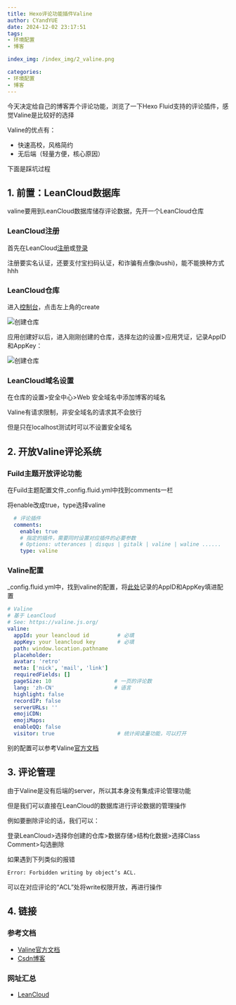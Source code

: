 ```yaml
---
title: Hexo评论功能插件Valine
author: CYandYUE
date: 2024-12-02 23:17:51
tags:
- 环境配置
- 博客

index_img: /index_img/2_valine.png

categories:
- 环境配置
- 博客
---
```


今天决定给自己的博客弄个评论功能，浏览了一下Hexo Fluid支持的评论插件，感觉Valine是比较好的选择

Valine的优点有：
- 快速高校，风格简约
- 无后端（轻量方便，核心原因）

下面是踩坑过程

## 1. 前置：LeanCloud数据库
valine要用到LeanCloud数据库储存评论数据，先开一个LeanCloud仓库

### LeanCloud注册
首先在LeanCloud[注册](https://console.leancloud.cn/register)或[登录](https://console.leancloud.cn/login)

注册要实名认证，还要支付宝扫码认证，和诈骗有点像(bushi)，能不能换种方式hhh

### LeanCloud仓库
进入[控制台](https://console.leancloud.cn/apps)，点击左上角的create

![创建仓库](leancloud_1.jpg)

<p id="1"></p> 

应用创建好以后，进入刚刚创建的仓库，选择左边的设置>应用凭证，记录AppID和AppKey：


![创建仓库](leancloud_2.jpg)


### LeanCloud域名设置
在仓库的设置>安全中心>Web 安全域名中添加博客的域名

Valine有请求限制，非安全域名的请求其不会放行

但是只在localhost测试时可以不设置安全域名

## 2. 开放Valine评论系统
### Fuild主题开放评论功能
在Fuild主题配置文件_config.fluid.yml中找到comments一栏

将enable改成true，type选择valine

```yaml
  # 评论插件
  comments:
    enable: true
    # 指定的插件，需要同时设置对应插件的必要参数
    # Options: utterances | disqus | gitalk | valine | waline ......
    type: valine
```

### Valine配置
_config.fluid.yml中，找到valine的配置，将[此处](#1)记录的AppID和AppKey填进配置

```yaml
# Valine
# 基于 LeanCloud
# See: https://valine.js.org/
valine:
  appId: your leancloud id         # 必填
  appKey: your leancloud key       # 必填
  path: window.location.pathname
  placeholder:
  avatar: 'retro'
  meta: ['nick', 'mail', 'link']
  requiredFields: []
  pageSize: 10                    # 一页的评论数
  lang: 'zh-CN'                   # 语言
  highlight: false
  recordIP: false
  serverURLs: ''
  emojiCDN:
  emojiMaps:
  enableQQ: false
  visitor: true                    # 统计阅读量功能，可以打开
```
别的配置可以参考Valine[官方文档](https://valine.js.org/configuration.html)


## 3. 评论管理
由于Valine是没有后端的server，所以其本身没有集成评论管理功能

但是我们可以直接在LeanCloud的数据库进行评论数据的管理操作

例如要删除评论的话，我们可以：

登录LeanCloud>选择你创建的仓库>数据存储>结构化数据>选择Class Comment>勾选删除

如果遇到下列类似的报错
```bash
Error: Forbidden writing by object‘s ACL.
```
可以在对应评论的“ACL”处将write权限开放，再进行操作

## 4. 链接
### 参考文档
- [Valine官方文档](https://valine.js.org/)
- [Csdn博客](https://blog.csdn.net/raspi_fans/article/details/134102368)
### 网址汇总
- [LeanCloud](https://console.leancloud.cn/apps)